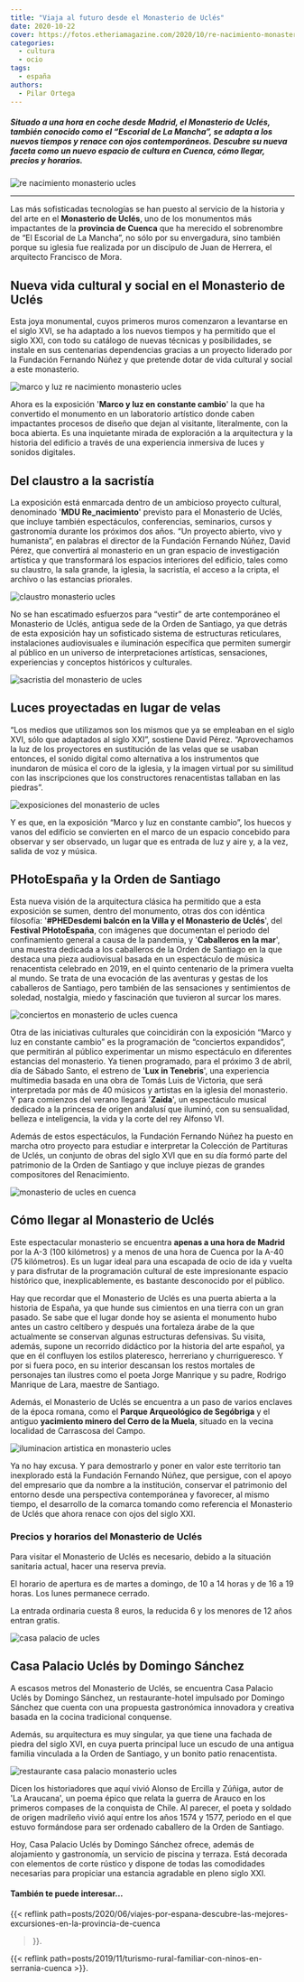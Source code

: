 ```yaml
---
title: "Viaja al futuro desde el Monasterio de Uclés"
date: 2020-10-22
cover: https://fotos.etheriamagazine.com/2020/10/re-nacimiento-monasterio-ucles.jpg
categories: 
  - cultura
  - ocio
tags: 
  - españa
authors: 
  - Pilar Ortega
---
```


##### Situado a una hora en coche desde Madrid, el Monasterio de Uclés, también conocido como el “Escorial de La Mancha”, se adapta a los nuevos tiempos y renace con ojos contemporáneos. Descubre su nueva faceta como un nuevo espacio de cultura en Cuenca, cómo llegar, precios y horarios.

![re nacimiento monasterio ucles](https://fotos.etheriamagazine.com/2020/10/renacimiento-monasterio-ucles.jpg "Montaje audiovisual de MDU Re-Nacimiento. © Jesús Varillas/ FFN")

* * *

Las más sofisticadas tecnologías se han puesto al servicio de la historia y del arte en 
el **Monasterio de Uclés**, uno de los monumentos más impactantes de la **provincia de 
Cuenca** que ha merecido el sobrenombre de “El Escorial de La Mancha”, no sólo por su 
envergadura, sino también porque su iglesia fue realizada por un discípulo de Juan de 
Herrera, el arquitecto Francisco de Mora. 

## Nueva vida cultural y social en el Monasterio de Uclés

Esta joya monumental, cuyos primeros muros comenzaron a levantarse en el siglo XVI, se 
ha adaptado a los nuevos tiempos y ha permitido que el siglo XXI, con todo su catálogo 
de nuevas técnicas y posibilidades, se instale en sus centenarias dependencias gracias a 
un proyecto liderado por la Fundación Fernando Núñez y que pretende dotar de vida 
cultural y social a este monasterio. 

![marco y luz re nacimiento monasterio ucles](https://fotos.etheriamagazine.com/2020/10/re-nacimiento-monasterio-ucles.jpg "MDU Re-Nacimiento. © Jesús Varillas/ FFN")

Ahora es la exposición '**Marco y luz en constante cambio**' la que ha convertido el 
monumento en un laboratorio artístico donde caben impactantes procesos de diseño que 
dejan al visitante, literalmente, con la boca abierta. Es una inquietante mirada de 
exploración a la arquitectura y la historia del edificio a través de una experiencia 
inmersiva de luces y sonidos digitales. 

## Del claustro a la sacristía

La exposición está enmarcada dentro de un ambicioso proyecto cultural, denominado '**MDU 
Re\_nacimiento**' previsto para el Monasterio de Uclés, que incluye también 
espectáculos, conferencias, seminarios, cursos y gastronomía durante los próximos dos 
años. “Un proyecto abierto, vivo y humanista”, en palabras el director de la Fundación 
Fernando Núñez, David Pérez, que convertirá al monasterio en un gran espacio de 
investigación artística y que transformará los espacios interiores del edificio, tales 
como su claustro, la sala grande, la iglesia, la sacristía, el acceso a la cripta, el 
archivo o las estancias priorales. 

![claustro monasterio ucles](https://fotos.etheriamagazine.com/2020/10/claustro-monasterio-ucles.jpg "Claustro del Monasterio de Uclés. © David Pérez/ FFN")

No se han escatimado esfuerzos para “vestir” de arte contemporáneo el Monasterio de 
Uclés, antigua sede de la Orden de Santiago, ya que detrás de esta exposición hay un 
sofisticado sistema de estructuras reticulares, instalaciones audiovisuales e 
iluminación específica que permiten sumergir al público en un universo de 
interpretaciones artísticas, sensaciones, experiencias y conceptos históricos y 
culturales. 

![sacristia del monasterio de ucles](https://fotos.etheriamagazine.com/2020/10/sacristia-monasterio-ucles.jpg "Sacristía del Monasterio de Uclés. © David Pérez")

## Luces proyectadas en lugar de velas

“Los medios que utilizamos son los mismos que ya se empleaban en el siglo XVI, sólo que 
adaptados al siglo XXI”, sostiene David Pérez. “Aprovechamos la luz de los proyectores 
en sustitución de las velas que se usaban entonces, el sonido digital como alternativa a 
los instrumentos que inundaron de música el coro de la iglesia, y la imagen virtual por 
su similitud con las inscripciones que los constructores renacentistas tallaban en las 
piedras”. 

![exposiciones del monasterio de ucles](https://fotos.etheriamagazine.com/2020/10/espectaculo-re-nacimiento-ucles.jpg "Te sorprenderán los modernos sistemas de iluminación. © Jesús Varillas/ FFN")

Y es que, en la exposición “Marco y luz en constante cambio”, los huecos y vanos del 
edificio se convierten en el marco de un espacio concebido para observar y ser 
observado, un lugar que es entrada de luz y aire y, a la vez, salida de voz y música. 

## PHotoEspaña y la Orden de Santiago

Esta nueva visión de la arquitectura clásica ha permitido que a esta exposición se 
sumen, dentro del monumento, otras dos con idéntica filosofía: '**#PHEDesdemi balcón en 
la Villa y el Monasterio de Uclés**', del **Festival PHotoEspaña**, con imágenes que 
documentan el periodo del confinamiento general a causa de la pandemia, y '**Caballeros 
en la mar**', una muestra dedicada a los caballeros de la Orden de Santiago en la que 
destaca una pieza audiovisual basada en un espectáculo de música renacentista celebrado 
en 2019, en el quinto centenario de la primera vuelta al mundo. Se trata de una 
evocación de las aventuras y gestas de los caballeros de Santiago, pero también de las 
sensaciones y sentimientos de soledad, nostalgia, miedo y fascinación que tuvieron al 
surcar los mares. 

![conciertos en monasterio de ucles cuenca](https://fotos.etheriamagazine.com/2020/10/musica-re-nacimiento-ucles.jpg "Concierto de música clásica en el monasterio de Uclés. © Jesús Varillas/ FFN")

Otra de las iniciativas culturales que coincidirán con la exposición “Marco y luz en 
constante cambio” es la programación de “conciertos expandidos”, que permitirán al 
público experimentar un mismo espectáculo en diferentes estancias del monasterio. Ya 
tienen programado, para el próximo 3 de abril, día de Sábado Santo, el estreno de '**Lux 
in Tenebris**', una experiencia multimedia basada en una obra de Tomás Luis de Victoria, 
que será interpretada por más de 40 músicos y artistas en la iglesia del monasterio. Y 
para comienzos del verano llegará '**Zaida**', un espectáculo musical dedicado a la 
princesa de origen andalusí que iluminó, con su sensualidad, belleza e inteligencia, la 
vida y la corte del rey Alfonso VI. 

Además de estos espectáculos, la Fundación Fernando Núñez ha puesto en marcha otro 
proyecto para estudiar e interpretar la Colección de Partituras de Uclés, un conjunto de 
obras del siglo XVI que en su día formó parte del patrimonio de la Orden de Santiago y 
que incluye piezas de grandes compositores del Renacimiento. 

![monasterio de ucles en cuenca](https://fotos.etheriamagazine.com/2020/10/monasterio-ucles-expo-renacimiento.jpg "La iluminación transforma los espacios en el Monasterio de Uclés. © Jesús Varillas/ FFN")

## Cómo llegar al Monasterio de Uclés

Este espectacular monasterio se encuentra **apenas a una hora de Madrid** por la A-3 
(100 kilómetros) y a menos de una hora de Cuenca por la A-40 (75 kilómetros). Es un 
lugar ideal para una escapada de ocio de ida y vuelta y para disfrutar de la 
programación cultural de este impresionante espacio histórico que, inexplicablemente, es 
bastante desconocido por el público. 

Hay que recordar que el Monasterio de Uclés es una puerta abierta a la historia de 
España, ya que hunde sus cimientos en una tierra con un gran pasado. Se sabe que el 
lugar donde hoy se asienta el monumento hubo antes un castro celtíbero y después una 
fortaleza árabe de la que actualmente se conservan algunas estructuras defensivas. Su 
visita, además, supone un recorrido didáctico por la historia del arte español, ya que 
en él confluyen los estilos plateresco, herreriano y churrigueresco. Y por si fuera 
poco, en su interior descansan los restos mortales de personajes tan ilustres como el 
poeta Jorge Manrique y su padre, Rodrigo Manrique de Lara, maestre de Santiago. 

Además, el Monasterio de Uclés se encuentra a un paso de varios enclaves de la época 
romana, como el **Parque Arqueológico de Segóbriga** y el antiguo **yacimiento minero 
del Cerro de la Muela**, situado en la vecina localidad de Carrascosa del Campo. 

![iluminacion artistica en monasterio ucles](https://fotos.etheriamagazine.com/2020/10/monasterio-ucles-arte-renacimiento.jpg "El monasterio se ha convertido en auténtico laboratorio artístico.")

Ya no hay excusa. Y para demostrarlo y poner en valor este territorio tan inexplorado 
está la Fundación Fernando Núñez, que persigue, con el apoyo del empresario que da 
nombre a la institución, conservar el patrimonio del entorno desde una perspectiva 
contemporánea y favorecer, al mismo tiempo, el desarrollo de la comarca tomando como 
referencia el Monasterio de Uclés que ahora renace con ojos del siglo XXI. 

### Precios y horarios del Monasterio de Uclés

Para visitar el Monasterio de Uclés es necesario, debido a la situación sanitaria 
actual, hacer una reserva previa. 

El horario de apertura es de martes a domingo, de 10 a 14 horas y de 16 a 19 horas. Los 
lunes permanece cerrado. 

La entrada ordinaria cuesta 8 euros, la reducida 6 y los menores de 12 años entran 
gratis. 

![casa palacio de ucles](https://fotos.etheriamagazine.com/2020/10/casa-palacio-ucles.jpg "Casa Palacio Uclés by Domingo Sánchez.")

## Casa Palacio Uclés by Domingo Sánchez

A escasos metros del Monasterio de Uclés, se encuentra Casa Palacio Uclés by Domingo 
Sánchez, un restaurante-hotel impulsado por Domingo Sánchez que cuenta con una propuesta 
gastronómica innovadora y creativa basada en la cocina tradicional conquense. 

Además, su arquitectura es muy singular, ya que tiene una fachada de piedra del siglo 
XVI, en cuya puerta principal luce un escudo de una antigua familia vinculada a la Orden 
de Santiago, y un bonito patio renacentista. 

![restaurante casa palacio monasterio ucles](https://fotos.etheriamagazine.com/2020/10/restaurante-casa-palacio-ucles.jpg "Desayuno en Casa Palacio Uclés by Domingo Sánchez.")

Dicen los historiadores que aquí vivió Alonso de Ercilla y Zúñiga, autor de 'La 
Araucana', un poema épico que relata la guerra de Arauco en los primeros compases de la 
conquista de Chile. Al parecer, el poeta y soldado de origen madrileño vivió aquí entre 
los años 1574 y 1577, periodo en el que estuvo formándose para ser ordenado caballero de 
la Orden de Santiago. 

Hoy, Casa Palacio Uclés by Domingo Sánchez ofrece, además de alojamiento y gastronomía, 
un servicio de piscina y terraza. Está decorada con elementos de corte rústico y dispone 
de todas las comodidades necesarias para propiciar una estancia agradable en pleno siglo 
XXI. 

#### También te puede interesar...

{{< reflink 
path=posts/2020/06/viajes-por-espana-descubre-las-mejores-excursiones-en-la-provincia-de-cuenca 
>}}. 

{{< reflink path=posts/2019/11/turismo-rural-familiar-con-ninos-en-serrania-cuenca >}}.
